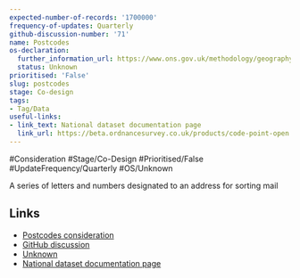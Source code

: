 ```yaml
---
expected-number-of-records: '1700000'
frequency-of-updates: Quarterly
github-discussion-number: '71'
name: Postcodes
os-declaration:
  further_information_url: https://www.ons.gov.uk/methodology/geography/licences
  status: Unknown
prioritised: 'False'
slug: postcodes
stage: Co-design
tags:
- Tag/Data
useful-links:
- link_text: National dataset documentation page
  link_url: https://beta.ordnancesurvey.co.uk/products/code-point-open
---
```


#Consideration #Stage/Co-Design #Prioritised/False #UpdateFrequency/Quarterly #OS/Unknown

A series of letters and numbers designated to an address for sorting mail

## Links

* [Postcodes consideration](https://design.planning.data.gov.uk/planning-consideration/postcodes)
* [GitHub discussion](https://github.com/digital-land/data-standards-backlog/discussions/71)
* [Unknown](https://www.ons.gov.uk/methodology/geography/licences)
* [National dataset documentation page](https://beta.ordnancesurvey.co.uk/products/code-point-open)